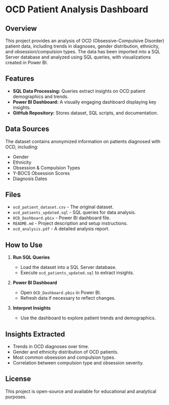 # OCD Patient Analysis Dashboard

## Overview

This project provides an analysis of OCD (Obsessive-Compulsive Disorder) patient data, including trends in diagnoses, gender distribution, ethnicity, and obsession/compulsion types. The data has been imported into a SQL Server database and analyzed using SQL queries, with visualizations created in Power BI.

## Features

- **SQL Data Processing:** Queries extract insights on OCD patient demographics and trends.
- **Power BI Dashboard:** A visually engaging dashboard displaying key insights.
- **GitHub Repository:** Stores dataset, SQL scripts, and documentation.

## Data Sources

The dataset contains anonymized information on patients diagnosed with OCD, including:

- Gender
- Ethnicity
- Obsession & Compulsion Types
- Y-BOCS Obsession Scores
- Diagnosis Dates

## Files

- `ocd_patient_dataset.csv` - The original dataset.
- `ocd_patients_updated.sql` - SQL queries for data analysis.
- `OCD_Dashboard.pbix` - Power BI dashboard file.
- `README.md` - Project description and setup instructions.
- `ocd_analysis.pdf` - A detailed analysis report.

## How to Use

1. **Run SQL Queries**

   - Load the dataset into a SQL Server database.
   - Execute `ocd_patients_updated.sql` to extract insights.

2. **Power BI Dashboard**

   - Open `OCD_Dashboard.pbix` in Power BI.
   - Refresh data if necessary to reflect changes.

3. **Interpret Insights**

   - Use the dashboard to explore patient trends and demographics.

## Insights Extracted

- Trends in OCD diagnoses over time.
- Gender and ethnicity distribution of OCD patients.
- Most common obsession and compulsion types.
- Correlation between compulsion type and obsession severity.

## License

This project is open-source and available for educational and analytical purposes.
